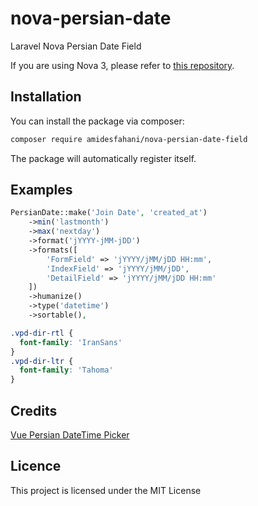 # nova-persian-date
Laravel Nova Persian Date Field

If you are using Nova 3, please refer to [this repository](https://github.com/amidesfahani/nova-persian-date).

## Installation
You can install the package via composer:

```bash
composer require amidesfahani/nova-persian-date-field
```
The package will automatically register itself.

## Examples
```php
PersianDate::make('Join Date', 'created_at')
    ->min('lastmonth')
    ->max('nextday')
    ->format('jYYYY-jMM-jDD')
    ->formats([
        'FormField' => 'jYYYY/jMM/jDD HH:mm',
        'IndexField' => 'jYYYY/jMM/jDD',
        'DetailField' => 'jYYYY/jMM/jDD HH:mm'
    ])
    ->humanize()
    ->type('datetime')
    ->sortable(),
```

```css
.vpd-dir-rtl {
  font-family: 'IranSans'
}
.vpd-dir-ltr {
  font-family: 'Tahoma'
}
```

## Credits
[Vue Persian DateTime Picker](https://github.com/talkhabi/vue3-persian-datetime-picker)

## Licence
This project is licensed under the MIT License